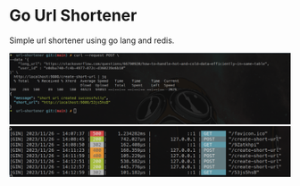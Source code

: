 # Go Url Shortener

Simple url shortener using go lang and redis.

![](./images/curl_test.png)
![](./images/yoyo.png)
